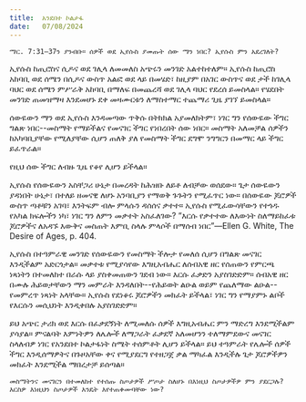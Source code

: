 ```yaml
---
title:  አንደበተ ኮልታፋ
date:   07/08/2024
---
```


`ማር. 7:31–37ን ያንብቡ። ሰዎች ወደ ኢየሱስ ያመጡት ሰው ማን ነበር? ኢየሱስ ምን አደረገለት?`

ኢየሱስ ከጢሮስና ሲዶና ወደ ገሊላ ለመመለስ አጭሩን መንገድ አልተከተለም። ኢየሱስ ከጢሮስ አከባቢ ወደ ሰሜን በሲዶና ውስጥ አልፎ ወደ ላይ በመሄድ፣ ከዚያም በአገር ውስጥና ወደ ታች ከገሊላ ባህር ወደ ሰሜን ምሥራቅ አከባቢ በማለፍ በመጨረሻ ወደ ገሊላ ባህር የደረሰ ይመስላል። የሄደበት መንገድ ጠመዝማዛ እንደመሆኑ ደቀ መዛሙርቱን ለማስተማር ተጨማሪ ጊዜ ያገኘ ይመስላል።

ሰውዬውን ማን ወደ ኢየሱስ እንዳመጣው ጥቅሱ በትክክል አያመለክትም፣ ነገር ግን የሰውዬው ችግር ግልጽ ነበር--መስማት የማይችልና የመናገር ችግር የነበረበት ሰው ነበር። መስማት አለመቻል ሰዎችን ከአካባቢያቸው የሚለያቸው ሲሆን ጠለቅ ያለ የመስማት ችግር ደግሞ ንግግርን በመማር ላይ ችግር ይፈጥራል።

የዚህ ሰው ችግር ለብዙ ጊዜ የቆየ ሊሆን ይችላል።

ኢየሱስ የሰውዬውን አስቸጋሪ ሁኔታ በመረዳት ከሕዝቡ ለይቶ ለብቻው ወሰደው። ጌታ ሰውዬውን ያዳነበት ሁኔታ፣ በተለይ ዘመናዊ ለሆኑ አንባቢያን የማወቅ ጉጉትን የሚፈጥር ነው። በሰውዬው ጆሮዎች ውስጥ ጣቶቹን አገባ፣ እንትፍም ብሎ ምላሱን ዳሰሰና ቃተተ። ኢየሱስ የሚፈውሳቸውን የተጎዱ የአካል ክፍሎችን ነካ፣ ነገር ግን ለምን መቃተት አስፈለገው? “እርሱ የቃተተው ለእውነት ስለማይከፈቱ ጆሮዎችና ለአዳኙ እውቅና መስጠት እምቢ ስላሉ ምላሶች በማሰብ ነበር”—Ellen G. White, The Desire of Ages, p. 404.

ኢየሱስ በተዓምራዊ መንገድ የሰውዬውን የመስማት ችሎታ የመለሰ ሲሆን በግልጽ መናገር እንዲችልም አድርጎታል። መቃተቱ የሚያሳየው እግዚአብሔር ለሰብአዊ ዘር የሰጠውን የምርጫ ነጻነትን በተመለከተ በራሱ ላይ ያስቀመጠውን ገደብ ነው። እርሱ ፈቃድን አያስገድድም። ሰብአዊ ዘር በሙሉ ሕይወታቸውን ማን መምራት እንዳለበት--የሕይወት ልዑል ወይም የጨለማው ልዑል--የመምረጥ ነጻነት አላቸው። ኢየሱስ የደነቆሩ ጆሮዎችን መክፈት ይችላል፣ ነገር ግን የማያምኑ ልቦች የእርሱን መሲህነት እንዲቀበሉ አያስገድድም።

ይህ አጭር ታሪክ ወደ እርሱ በፈቃደኝነት ለሚመለሱ ሰዎች እግዚአብሔር ምን ማድረግ እንደሚችልም ያሳያል። ምናልባት እምነትዎን ለሌሎች ለማጋራት ፈቃደኛ አለመሆንን ተለማምደውና መናገር ስላለብዎ ነገር የአንደበተ ኮልታፋነት ስሜት ተሰምቶት ሊሆን ይችላል። ይህ ተዓምራት የሌሎች ሰዎች ችግር እንዲሰማዎትና በጉዞአቸው ቀና የሚያደርግ የተዘጋጀ ቃል ማካፈል እንዲችሉ ጌታ ጆሮዎችዎን መክፈት እንደሚችል ማበረታቻ ይሰጣል።

`መስማትንና መናገርን በተመለከተ የተሰጡ ስጦታዎች ሥጦታ ስለሆኑ በእነዚህ ስጦታዎችዎ ምን ያደርጋሉ? እርስዎ እነዚህን ስጦታዎች እንዴት እየተጠቀሙባቸው ነው?`